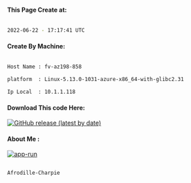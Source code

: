 
   
#### This Page Create at:

```bash

2022-06-22 - 17:17:41 UTC

```

#### Create By Machine:

```bash

Host Name : fv-az198-858

platform  : Linux-5.13.0-1031-azure-x86_64-with-glibc2.31

Ip Local  : 10.1.1.118

```
#### Download This code Here:

[![GitHub release (latest by date)](https://img.shields.io/github/v/release/Afrodille-Charpie/App-Run-1?style=for-the-badge&label=Download)](https://github.com/Afrodille-Charpie/App-Run-1/releases) 

</p> 

#### About Me :

[![app-run](https://github.com/Afrodille-Charpie/App-Run-1/actions/workflows/app-run.yml/badge.svg)](https://github.com/Afrodille-Charpie/App-Run-1/actions/workflows/app-run.yml)

```bash

Afrodille-Charpie

```


